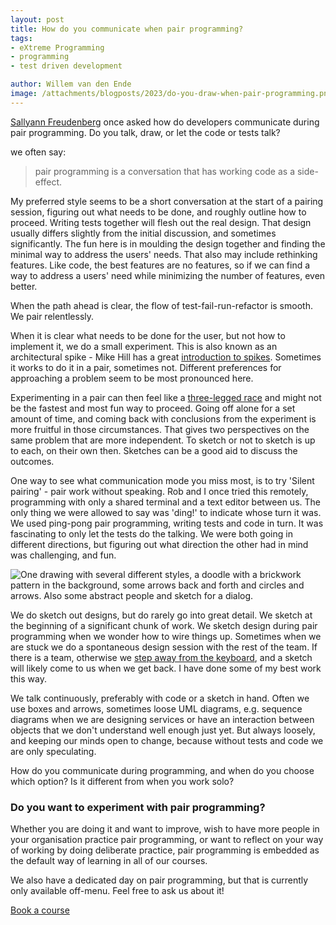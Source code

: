 ```yaml
---
layout: post
title: How do you communicate when pair programming?
tags:
- eXtreme Programming
- programming
- test driven development

author: Willem van den Ende
image: /attachments/blogposts/2023/do-you-draw-when-pair-programming.png
--- 
```


[Sallyann Freudenberg](https://salfreudenberg.wordpress.com) once asked how do developers communicate during pair
programming. Do you talk, draw, or let the code or tests talk?

we often say: 

> pair programming is a conversation that has working code as a side-effect.

My preferred style seems to be a short conversation at the start of
a pairing session, figuring out what needs to be done, and roughly
outline how to proceed. Writing tests together 
will flesh out the real design. That design usually differs
slightly from the initial discussion, and sometimes significantly. The
fun here is in moulding the design together and finding the minimal way
to address the users' needs. That also may include rethinking features.
Like code, the best features are no features, so if we can find a way to
address a users' need while minimizing the number of features, even
better.

When the path ahead is clear, the flow of test-fail-run-refactor is smooth.
We pair relentlessly.

When it is clear what needs to be done for the user, but not how to
implement it, we do a small experiment. This is also known as an architectural
spike - Mike Hill has a great [introduction to spikes](https://www.geepawhill.org/2020/06/02/an-intro-to-spikes/). Sometimes it works to do it in a pair,
sometimes not. Different preferences for approaching a problem seem to
be most pronounced here. 

Experimenting in a pair can then feel like a [three-legged
race](http://fun.familyeducation.com/outdoor-games/activity/36835.html) and
might not be the fastest and most fun way to proceed. Going off alone for a set
amount of time, and coming back with conclusions from the experiment is more
fruitful in those circumstances. That gives two perspectives on the same
problem that are more independent. To sketch or not to sketch is up to each, on their own then. Sketches can be a good aid to discuss the outcomes.

One way to see what communication mode you miss most, is to try 'Silent pairing' - pair work without speaking. Rob and I once tried this remotely, programming with only a shared terminal and a text editor between us. The only thing we were allowed to say was 'ding!' to indicate whose turn it was. We used ping-pong pair programming, writing tests and code in turn. It was fascinating to only let the tests do the talking. We were both going in different directions, but figuring out what direction the other had in mind was challenging, and fun.

![One drawing with several different styles, a doodle with a brickwork pattern
in the background, some arrows back and forth and circles and arrows. Also some
abstract people and sketch for a dialog.](/attachments/blogposts/2023/do-you-draw-when-pair-programming.png)

We do sketch out designs, but do rarely go into great detail. We sketch at the beginning of
a significant chunk of work. We sketch design during pair programming when we wonder how
to wire things up.  Sometimes when we are stuck we do a spontaneous
design session with the rest of the team. If there is a team, otherwise we [step away from the keyboard](https://www.nationalgeographic.co.uk/history-and-civilisation/2022/08/the-science-of-why-you-have-great-ideas-in-the-shower "National Geographic on the science of having great ideas in the shower"), and a sketch will likely come to us when we get back. I have done some of my best work this way.

We talk continuously, preferably with code or a sketch in hand. Often we use boxes and arrows, sometimes loose UML diagrams, e.g. sequence diagrams when we are designing services or have an interaction between objects that we don't understand well enough just yet. But always loosely,
and keeping our minds open to change, because without tests and code we are only speculating.

How do you communicate during programming, and when do you choose which
option? Is it different from when you work solo?

<aside>
<h3>Do you want to experiment with pair programming?</h3>
<p>Whether you are doing it and want to improve, wish to have more people in your organisation practice pair programming, or want to reflect on your way of working by doing deliberate practice, pair programming is embedded as the default way of learning in all of our courses. 
</p>
<p>We also have a dedicated day on pair programming, but that is currently only available off-menu. Feel free to ask us about it!
</p>
<div>
<a href="/training">Book a course</a>
</div>
</aside>
